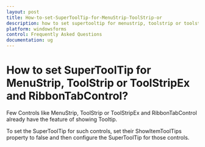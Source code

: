 ```yaml
---
layout: post
title: How-to-set-SuperToolTip-for-MenuStrip-ToolStrip-or
description: how to set supertooltip for menustrip, toolstrip or toolstripex and ribbontabcontrol?
platform: windowsforms
control: Frequently Asked Questions
documentation: ug
---
```


# How to set SuperToolTip for MenuStrip, ToolStrip or ToolStripEx and RibbonTabControl?

Few Controls like MenuStrip, ToolStrip or ToolStripEx and RibbonTabControl already have the feature of showing Tooltip. 

To set the SuperToolTip for such controls, set their ShowItemToolTips property to false and then configure the SuperToolTip for those controls.

